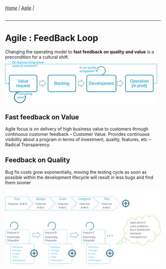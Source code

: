 ###### [Home](https://github.com/RyKaj/Documentation/blob/master/README.md) | [Agile](https://github.com/RyKaj/Documentation/tree/master/Agile/README.md) |
------------

Agile : FeedBack Loop 
=============
Changing the operating model to **fast feedback on quality and value** is a precondition for a cultural shift.
<img src="./attachments/TraditionalFeedbackLoop.png" alt="Traditional Feedback Loop"  />

## Fast feedback on Value
Agile focus is on delivery of high business value to customers through continuous customer feedback – Customer Value.
Provides continuous visibility about a program in terms of investment, quality, features, etc – Radical Transparency.

## Feedback on Quality
Bug fix costs grow exponentially, moving the testing cycle as soon as possible within the development lifecycle will result in less bugs and find them sooner

<img src="./attachments/FeedbackLoop.png" alt="Feedback Loop"  />

